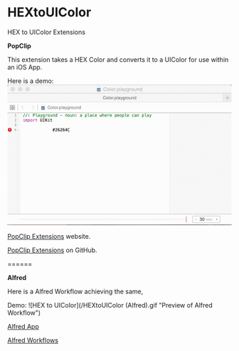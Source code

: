 # HEXtoUIColor
HEX to UIColor Extensions

**PopClip**

This extension takes a HEX Color and converts it to a UIColor for use within an iOS App.

Here is a demo:
![HEX to UIColor](/HEXtoUIColor.gif "Preview of PopClip Extension")

[PopClip Extensions](https://pilotmoon.com/popclip/extensions/) website.

[PopClip Extensions](https://github.com/pilotmoon/PopClip-Extensions) on GitHub.

======

**Alfred**

Here is a Alfred Workflow achieving the same,

Demo:
![HEX to UIColor](/HEXtoUIColor (Alfred).gif "Preview of Alfred Workflow")

[Alfred App](http://www.alfredapp.com)

[Alfred Workflows](http://support.alfredapp.com/workflows)
